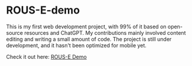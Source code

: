 # ROUS-E-demo
This is my first web development project, with 99% of it based on open-source resources and ChatGPT. My contributions mainly involved content editing and writing a small amount of code. The project is still under development, and it hasn't been optimized for mobile yet.

Check it out here: [ROUS-E Demo](https://rousedemo.netlify.app/)
